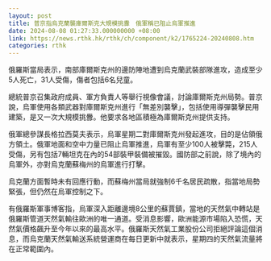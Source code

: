 ```yaml
---
layout: post
title: 普京指烏克蘭襲庫爾斯克大規模挑釁　俄軍稱已阻止烏軍推進
date: 2024-08-08 01:27:33.000000000 +08:00
link: https://news.rthk.hk/rthk/ch/component/k2/1765224-20240808.htm
categories: rthk
---
```


俄羅斯當局表示，南部庫爾斯克州的邊防陣地遭到烏克蘭武裝部隊進攻，造成至少5人死亡，31人受傷，傷者包括6名兒童。

總統普京召集政府成員、軍方負責人等舉行視像會議，討論庫爾斯克州局勢。普京說，烏軍使用各類武器對庫爾斯克州進行「無差別襲擊」，包括使用導彈襲擊民用建築，是又一次大規模挑釁。他要求各地區積極為庫爾斯克州提供支持。

俄軍總參謀長格拉西莫夫表示，烏軍星期二對庫爾斯克州發起進攻，目的是佔領俄方領土。俄軍地面和空中力量已阻止烏軍推進，烏軍有至少100人被擊斃，215人受傷，另有包括7輛坦克在內的54部裝甲裝備被摧毀。國防部之前說，除了境內的烏軍外，亦對烏克蘭蘇梅州的烏軍進行打擊。

烏克蘭方面暫時未有回應行動，而蘇梅州當局就強制6千名居民疏散，指當地局勢緊張，但仍然在烏軍控制之下。

有俄羅斯軍事博客指，烏軍深入距離邊境8公里的蘇賈鎮，當地的天然氣中轉站是俄羅斯管道天然氣輸往歐洲的唯一通道。受消息影響，歐洲能源市場陷入恐慌，天然氣價格飆升至今年以來的最高水平。俄羅斯天然氣工業股份公司拒絕評論這個消息，而烏克蘭天然氣輸送系統營運商在每日更新中就表示，星期四的天然氣流量將在正常範圍內。
